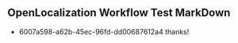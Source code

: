 ## OpenLocalization Workflow Test MarkDown
* 6007a598-a62b-45ec-96fd-dd00687612a4 
thanks!<!--HONumber=Mar16_HO1-->
